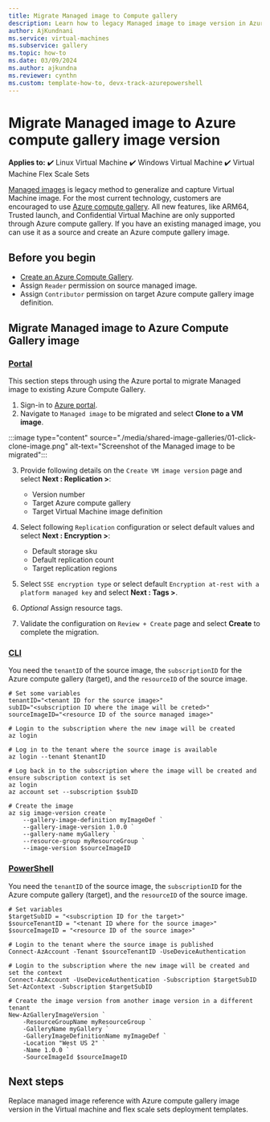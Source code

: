 ```yaml
---
title: Migrate Managed image to Compute gallery
description: Learn how to legacy Managed image to image version in Azure Compute Gallery.
author: AjKundnani
ms.service: virtual-machines
ms.subservice: gallery
ms.topic: how-to
ms.date: 03/09/2024
ms.author: ajkundna
ms.reviewer: cynthn
ms.custom: template-how-to, devx-track-azurepowershell
---
```


# Migrate Managed image to Azure compute gallery image version

**Applies to:** :heavy_check_mark: Linux Virtual Machine :heavy_check_mark: Windows Virtual Machine :heavy_check_mark: Virtual Machine Flex Scale Sets

[Managed images](capture-image-resource.md) is legacy method to generalize and capture Virtual Machine image. For the most current technology, customers are encouraged to use [Azure compute gallery](azure-compute-gallery.md). All new features, like ARM64, Trusted launch, and Confidential Virtual Machine are only supported through Azure compute gallery. If you have an existing managed image, you can use it as a source and create an Azure compute gallery image.

## Before you begin

- [Create an Azure Compute Gallery](create-gallery.md).
- Assign `Reader` permission on source managed image.
- Assign `Contributor` permission on target Azure compute gallery image definition.

## Migrate Managed image to Azure Compute Gallery image

### [Portal](#tab/portal)

This section steps through using the Azure portal to migrate Managed image to existing Azure Compute Gallery.

1. Sign-in to [Azure portal](https://portal.azure.com).
2. Navigate to `Managed image` to be migrated and select **Clone to a VM image**.

:::image type="content" source="./media/shared-image-galleries/01-click-clone-image.png" alt-text="Screenshot of the Managed image to be migrated":::

3. Provide following details on the `Create VM image version` page and select **Next : Replication >**:
    - Version number
    - Target Azure compute gallery
    - Target Virtual Machine image definition

4. Select following `Replication` configuration or select default values and select **Next : Encryption >**:
    - Default storage sku
    - Default replication count
    - Target replication regions

5. Select `SSE encryption type` or select default `Encryption at-rest with a platform managed key` and select **Next : Tags >**.
6. *Optional* Assign resource tags.
7. Validate the configuration on `Review + Create` page and select **Create** to complete the migration.

### [CLI](#tab/cli)

You need the `tenantID` of the source image, the `subscriptionID` for the Azure compute gallery (target), and the `resourceID` of the source image.

```azurecli
# Set some variables
tenantID="<tenant ID for the source image>"
subID="<subscription ID where the image will be creted>"
sourceImageID="<resource ID of the source managed image>"

# Login to the subscription where the new image will be created
az login

# Log in to the tenant where the source image is available
az login --tenant $tenantID

# Log back in to the subscription where the image will be created and ensure subscription context is set
az login
az account set --subscription $subID

# Create the image
az sig image-version create `
    --gallery-image-definition myImageDef `
    --gallery-image-version 1.0.0 `
    --gallery-name myGallery `
    --resource-group myResourceGroup `
    --image-version $sourceImageID
```

### [PowerShell](#tab/powershell)

You need the `tenantID` of the source image, the `subscriptionID` for the Azure compute gallery (target), and the `resourceID` of the source image.

```azurepowershell
# Set variables 
$targetSubID = "<subscription ID for the target>"
$sourceTenantID = "<tenant ID where for the source image>"
$sourceImageID = "<resource ID of the source image>"

# Login to the tenant where the source image is published
Connect-AzAccount -Tenant $sourceTenantID -UseDeviceAuthentication

# Login to the subscription where the new image will be created and set the context
Connect-AzAccount -UseDeviceAuthentication -Subscription $targetSubID
Set-AzContext -Subscription $targetSubID

# Create the image version from another image version in a different tenant
New-AzGalleryImageVersion `
    -ResourceGroupName myResourceGroup `
    -GalleryName myGallery `
    -GalleryImageDefinitionName myImageDef `
    -Location "West US 2" `
    -Name 1.0.0 `
    -SourceImageId $sourceImageID
```

## Next steps

Replace managed image reference with Azure compute gallery image version in the Virtual machine and flex scale sets deployment templates.